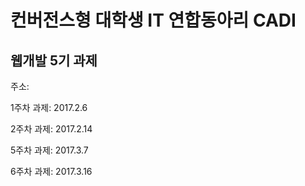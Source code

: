 # 컨버전스형 대학생 IT 연합동아리 CADI

## 웹개발 5기 과제
주소:

1주차 과제: 2017.2.6

2주차 과제: 2017.2.14

5주차 과제: 2017.3.7

6주차 과제: 2017.3.16